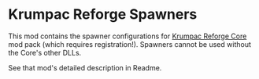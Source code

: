 # Krumpac Reforge Spawners

This mod contains the spawner configurations for [Krumpac Reforge Core](https://valheim.thunderstore.io/package/Krumpac/Krumpac_Reforge_Core/) mod pack (which requires registration!). Spawners cannot be used without the Core's other DLLs.

See that mod's detailed description in Readme.
